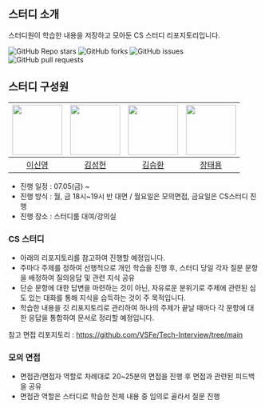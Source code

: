 ## 스터디 소개
스터디원이 학습한 내용을 저장하고 모아둔 CS 스터디 리포지토리입니다.

![GitHub Repo stars](https://img.shields.io/github/stars/Hello-LSY/cs_study?style=social)
![GitHub forks](https://img.shields.io/github/forks/Hello-LSY/cs_study?style=social)
![GitHub issues](https://img.shields.io/github/issues/Hello-LSY/cs_study)
![GitHub pull requests](https://img.shields.io/github/issues-pr/Hello-LSY/cs_study)

## 스터디 구성원

| [<img src="https://github.com/Hello-LSY.png" width="100">](https://github.com/Hello-LSY) | [<img src="https://github.com/sungheonkim.png" width="100">](https://github.com/sungheonkim) | [<img src="https://github.com/realcold0.png" width="100">](https://github.com/realcold0) | [<img src="https://github.com/Taeyong98.png" width="100">](https://github.com/Taeyong98) |
|:---:|:---:|:---:|:---:|
| [이신영](https://github.com/Hello-LSY) | [김성헌](https://github.com/sungheonkim) | [김승환](https://github.com/realcold0) | [장태용](https://github.com/Taeyong98) |


- 진행 일정 : 07.05(금) ~
- 진행 방식 : 월, 금 18시~19시 반 대면 / 월요일은 모의면접, 금요일은 CS스터디 진행
- 진행 장소 : 스터디룸 대여/강의실

### CS 스터디
- 아래의 리포지토리를 참고하여 진행할 예정입니다.
- 주마다 주제를 정하여 선행적으로 개인 학습을 진행 후, 스터디 당일 각자 질문 문항을 배정하여 질의응답 및 관련 지식 공유
- 단순 문항에 대한 답변을 마련하는 것이 아닌, 자유로운 분위기로 주제에 관련된 심도 있는 대화를 통해 지식을 습득하는 것이 주 목적입니다.
- 학습한 내용을 깃 리포지토리로 관리하여 하나의 주제가 끝날 때마다 각 문항에 대한 응답을 통합하여 문서로 정리할 예정입니다.

참고 면접 리포지토리 : https://github.com/VSFe/Tech-Interview/tree/main

### 모의 면접
- 면접관/면접자 역할로 차례대로 20~25분의 면접을 진행 후 면접과 관련된 피드백을 공유
- 면접관 역할은 스터디로 학습한 전체 내용 중 임의로 골라서 질문 진행
